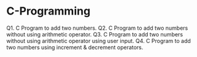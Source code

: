 # C-Programming

Q1. C Program to add two numbers.
Q2. C Program to add two numbers without using arithmetic operator.
Q3. C Program to add two numbers without using arithmetic operator using user input.
Q4. C Program to add two numbers using increment & decrement operators.
